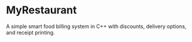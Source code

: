 # MyRestaurant
A simple smart food billing system in C++ with discounts, delivery options, and receipt printing.
